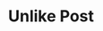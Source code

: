 ---
title: Unlike Post
excerpt: |-
  Unlike a post.

  Required scopes:
  + **post**
api:
  file: lolzteam-public-api-forum.json
  operationId: Posts.Unlike
deprecated: false
hidden: false
metadata:
  title: ''
  description: ''
  robots: index
next:
  description: ''
---